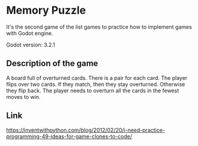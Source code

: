 # Memory Puzzle

It's the second game of the list games to practice how to implement games with Godot engine.

Godot version: 3.2.1

## Description of the game

A board full of overturned cards. There is a pair for each card. The player flips over two cards. If they match, then they stay overturned. Otherwise they flip back. The player needs to overturn all the cards in the fewest moves to win.

## Link

https://inventwithpython.com/blog/2012/02/20/i-need-practice-programming-49-ideas-for-game-clones-to-code/
